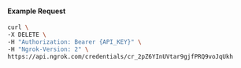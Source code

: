 <!-- Code generated for API Clients. DO NOT EDIT. -->

#### Example Request

```bash
curl \
-X DELETE \
-H "Authorization: Bearer {API_KEY}" \
-H "Ngrok-Version: 2" \
https://api.ngrok.com/credentials/cr_2pZ6YInUVtar9gjfPRQ9voJqUkh
```
